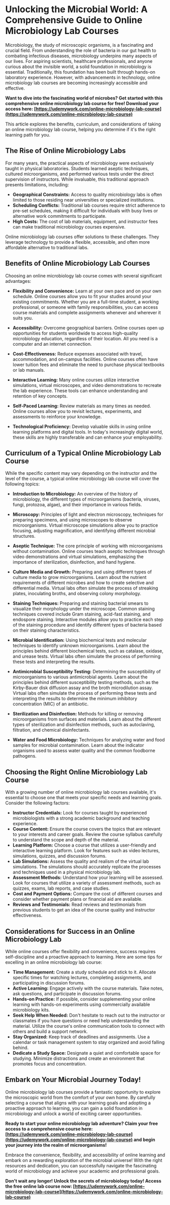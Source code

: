 # Unlocking the Microbial World: A Comprehensive Guide to Online Microbiology Lab Courses

Microbiology, the study of microscopic organisms, is a fascinating and crucial field. From understanding the role of bacteria in our gut health to combating infectious diseases, microbiology underpins many aspects of our lives. For aspiring scientists, healthcare professionals, and anyone curious about the invisible world, a solid foundation in microbiology is essential. Traditionally, this foundation has been built through hands-on laboratory experience. However, with advancements in technology, online microbiology lab courses are becoming increasingly accessible and effective.

**Want to dive into the fascinating world of microbes? Get started with this comprehensive online microbiology lab course for free! Download your access here: [https://udemywork.com/online-microbiology-lab-course](https://udemywork.com/online-microbiology-lab-course)**

This article explores the benefits, curriculum, and considerations of taking an online microbiology lab course, helping you determine if it's the right learning path for you.

## The Rise of Online Microbiology Labs

For many years, the practical aspects of microbiology were exclusively taught in physical laboratories.  Students learned aseptic techniques, cultured microorganisms, and performed various tests under the direct supervision of instructors. While invaluable, this traditional approach presents limitations, including:

*   **Geographical Constraints:** Access to quality microbiology labs is often limited to those residing near universities or specialized institutions.
*   **Scheduling Conflicts:**  Traditional lab courses require strict adherence to pre-set schedules, making it difficult for individuals with busy lives or alternative work commitments to participate.
*   **High Costs:** The cost of lab materials, equipment, and instructor fees can make traditional microbiology courses expensive.

Online microbiology lab courses offer solutions to these challenges. They leverage technology to provide a flexible, accessible, and often more affordable alternative to traditional labs.

## Benefits of Online Microbiology Lab Courses

Choosing an online microbiology lab course comes with several significant advantages:

*   **Flexibility and Convenience:**  Learn at your own pace and on your own schedule.  Online courses allow you to fit your studies around your existing commitments. Whether you are a full-time student, a working professional, or someone with family responsibilities, you can access course materials and complete assignments whenever and wherever it suits you.

*   **Accessibility:**  Overcome geographical barriers.  Online courses open up opportunities for students worldwide to access high-quality microbiology education, regardless of their location. All you need is a computer and an internet connection.

*   **Cost-Effectiveness:**  Reduce expenses associated with travel, accommodation, and on-campus facilities. Online courses often have lower tuition fees and eliminate the need to purchase physical textbooks or lab manuals.

*   **Interactive Learning:**  Many online courses utilize interactive simulations, virtual microscopes, and video demonstrations to recreate the lab experience. These tools can enhance understanding and retention of key concepts.

*   **Self-Paced Learning:**  Review materials as many times as needed.  Online courses allow you to revisit lectures, experiments, and assessments to reinforce your knowledge.

*   **Technological Proficiency:**  Develop valuable skills in using online learning platforms and digital tools.  In today's increasingly digital world, these skills are highly transferable and can enhance your employability.

## Curriculum of a Typical Online Microbiology Lab Course

While the specific content may vary depending on the instructor and the level of the course, a typical online microbiology lab course will cover the following topics:

*   **Introduction to Microbiology:** An overview of the history of microbiology, the different types of microorganisms (bacteria, viruses, fungi, protozoa, algae), and their importance in various fields.

*   **Microscopy:** Principles of light and electron microscopy, techniques for preparing specimens, and using microscopes to observe microorganisms.  Virtual microscope simulations allow you to practice focusing, adjusting magnification, and identifying different microbial structures.

*   **Aseptic Technique:**  The core principle of working with microorganisms without contamination.  Online courses teach aseptic techniques through video demonstrations and virtual simulations, emphasizing the importance of sterilization, disinfection, and hand hygiene.

*   **Culture Media and Growth:**  Preparing and using different types of culture media to grow microorganisms.  Learn about the nutrient requirements of different microbes and how to create selective and differential media.  Virtual labs often simulate the process of streaking plates, inoculating broths, and observing colony morphology.

*   **Staining Techniques:**  Preparing and staining bacterial smears to visualize their morphology under the microscope.  Common staining techniques covered include Gram staining, acid-fast staining, and endospore staining.  Interactive modules allow you to practice each step of the staining procedure and identify different types of bacteria based on their staining characteristics.

*   **Microbial Identification:**  Using biochemical tests and molecular techniques to identify unknown microorganisms.  Learn about the principles behind different biochemical tests, such as catalase, oxidase, and urease tests.  Virtual labs often simulate the process of performing these tests and interpreting the results.

*   **Antimicrobial Susceptibility Testing:** Determining the susceptibility of microorganisms to various antimicrobial agents.  Learn about the principles behind different susceptibility testing methods, such as the Kirby-Bauer disk diffusion assay and the broth microdilution assay.  Virtual labs often simulate the process of performing these tests and interpreting the results to determine the minimum inhibitory concentration (MIC) of an antibiotic.

*   **Sterilization and Disinfection:**  Methods for killing or removing microorganisms from surfaces and materials.  Learn about the different types of sterilization and disinfection methods, such as autoclaving, filtration, and chemical disinfectants.

*   **Water and Food Microbiology:**  Techniques for analyzing water and food samples for microbial contamination. Learn about the indicator organisms used to assess water quality and the common foodborne pathogens.

## Choosing the Right Online Microbiology Lab Course

With a growing number of online microbiology lab courses available, it's essential to choose one that meets your specific needs and learning goals. Consider the following factors:

*   **Instructor Credentials:**  Look for courses taught by experienced microbiologists with a strong academic background and teaching experience.
*   **Course Content:**  Ensure the course covers the topics that are relevant to your interests and career goals.  Review the course syllabus carefully to understand the scope and depth of the material.
*   **Learning Platform:**  Choose a course that utilizes a user-friendly and interactive learning platform.  Look for features such as video lectures, simulations, quizzes, and discussion forums.
*   **Lab Simulations:**  Assess the quality and realism of the virtual lab simulations.  The simulations should accurately replicate the processes and techniques used in a physical microbiology lab.
*   **Assessment Methods:**  Understand how your learning will be assessed.  Look for courses that utilize a variety of assessment methods, such as quizzes, exams, lab reports, and case studies.
*   **Cost and Payment Options:**  Compare the cost of different courses and consider whether payment plans or financial aid are available.
*   **Reviews and Testimonials:**  Read reviews and testimonials from previous students to get an idea of the course quality and instructor effectiveness.

## Considerations for Success in an Online Microbiology Lab

While online courses offer flexibility and convenience, success requires self-discipline and a proactive approach to learning. Here are some tips for excelling in an online microbiology lab course:

*   **Time Management:**  Create a study schedule and stick to it.  Allocate specific times for watching lectures, completing assignments, and participating in discussion forums.
*   **Active Learning:**  Engage actively with the course materials.  Take notes, ask questions, and participate in discussion forums.
*   **Hands-on Practice:**  If possible, consider supplementing your online learning with hands-on experiments using commercially available microbiology kits.
*   **Seek Help When Needed:**  Don't hesitate to reach out to the instructor or classmates if you have questions or need help understanding the material.  Utilize the course's online communication tools to connect with others and build a support network.
*   **Stay Organized:**  Keep track of deadlines and assignments.  Use a calendar or task management system to stay organized and avoid falling behind.
*   **Dedicate a Study Space:** Designate a quiet and comfortable space for studying.  Minimize distractions and create an environment that promotes focus and concentration.

## Embark on Your Microbial Journey Today!

Online microbiology lab courses provide a fantastic opportunity to explore the microscopic world from the comfort of your own home. By carefully selecting a course that aligns with your learning goals and adopting a proactive approach to learning, you can gain a solid foundation in microbiology and unlock a world of exciting career opportunities.

**Ready to start your online microbiology lab adventure?  Claim your free access to a comprehensive course here: [https://udemywork.com/online-microbiology-lab-course](https://udemywork.com/online-microbiology-lab-course) and begin your journey into the realm of microorganisms!**

Embrace the convenience, flexibility, and accessibility of online learning and embark on a rewarding exploration of the microbial universe! With the right resources and dedication, you can successfully navigate the fascinating world of microbiology and achieve your academic and professional goals.

**Don't wait any longer! Unlock the secrets of microbiology today! Access the free online lab course now: [https://udemywork.com/online-microbiology-lab-course](https://udemywork.com/online-microbiology-lab-course)**
